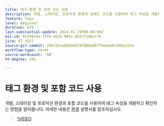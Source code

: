 ```yaml
---
title: 태그 환경 및 포함 코드 사용
description: 개발, 스테이징, 프로덕션 환경과 임베드 코드를 사용하여 태그 속성을 개발하고 검증하는 방법에 대해 알아보십시오.
feature: Tags
level: Beginner
duration: 678
last-substantial-update: 2024-01-29T00:00:00Z
exl-id: 95399c9a-72f6-4b20-905c-0627f106ccfb
jira: KT-3527
source-git-commit: 286c85aa88d44574f00ded67f0de8e0c945a153e
workflow-type: tm+mt
source-wordcount: '58'
ht-degree: 34%

---
```


# 태그 환경 및 포함 코드 사용

개발, 스테이징 및 프로덕션 환경과 포함 코드를 사용하여 태그 속성을 개발하고 확인하는 방법을 알아봅니다. 자세한 내용은 [환경](https://experienceleague.adobe.com/docs/experience-platform/tags/publish/environments/environments.html?lang=ko) 설명서를 참조하십시오.

>[!VIDEO](https://video.tv.adobe.com/v/28729/?learn=on&enablevpops)
